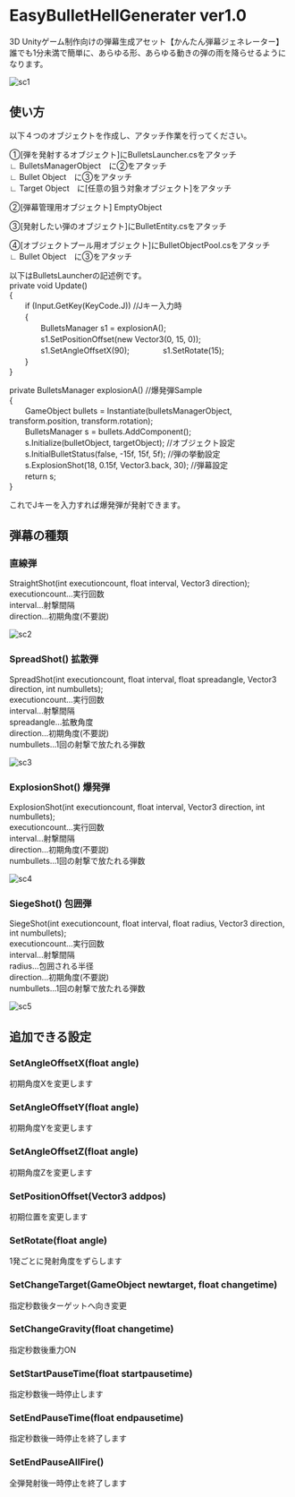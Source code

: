 # EasyBulletHellGenerater ver1.0
3D Unityゲーム制作向けの弾幕生成アセット【かんたん弾幕ジェネレーター】  
誰でも1分未満で簡単に、あらゆる形、あらゆる動きの弾の雨を降らせるようになります。

![sc1](https://github.com/NoranekoSan1000/EasyBulletHellGenerater/blob/main/img/sc1.png)

  
## 使い方
以下４つのオブジェクトを作成し、アタッチ作業を行ってください。

①[弾を発射するオブジェクト]にBulletsLauncher.csをアタッチ  
∟ BulletsManagerObject　に②をアタッチ  
∟ Bullet Object　に③をアタッチ  
∟ Target Object　に[任意の狙う対象オブジェクト]をアタッチ  
  
②[弾幕管理用オブジェクト] EmptyObject  

③[発射したい弾のオブジェクト]にBulletEntity.csをアタッチ  

④[オブジェクトプール用オブジェクト]にBulletObjectPool.csをアタッチ  
∟ Bullet Object　に③をアタッチ  

以下はBulletsLauncherの記述例です。    
private void Update()  
{  
　　if (Input.GetKey(KeyCode.J)) //Jキー入力時  
　　{  
　　　　BulletsManager s1 = explosionA();  
　　　　s1.SetPositionOffset(new Vector3(0, 15, 0));
　　　　s1.SetAngleOffsetX(90);
　　　　s1.SetRotate(15);  
　　}  
}  

private BulletsManager explosionA() //爆発弾Sample  
{  
　　GameObject bullets = Instantiate(bulletsManagerObject, transform.position, transform.rotation);  
　　BulletsManager s = bullets.AddComponent<BulletsManager>();  
　　s.Initialize(bulletObject, targetObject); //オブジェクト設定  
　　s.InitialBulletStatus(false, -15f, 15f, 5f); //弾の挙動設定  
　　s.ExplosionShot(18, 0.15f, Vector3.back, 30); //弾幕設定  
　　return s;  
}  

これでJキーを入力すれば爆発弾が発射できます。  
  
## 弾幕の種類  


### 直線弾  
StraightShot(int executioncount, float interval, Vector3 direction);  
executioncount...実行回数  
interval...射撃間隔  
direction...初期角度(不要説)  

![sc2](https://github.com/NoranekoSan1000/EasyBulletHellGenerater/blob/main/img/sc2.png)

### SpreadShot() 拡散弾  
SpreadShot(int executioncount, float interval, float spreadangle, Vector3 direction, int numbullets);  
executioncount...実行回数  
interval...射撃間隔  
spreadangle...拡散角度  
direction...初期角度(不要説)  
numbullets...1回の射撃で放たれる弾数 

![sc3](https://github.com/NoranekoSan1000/EasyBulletHellGenerater/blob/main/img/sc3.png)

### ExplosionShot() 爆発弾  
ExplosionShot(int executioncount, float interval, Vector3 direction, int numbullets);  
executioncount...実行回数  
interval...射撃間隔  
direction...初期角度(不要説)  
numbullets...1回の射撃で放たれる弾数  

![sc4](https://github.com/NoranekoSan1000/EasyBulletHellGenerater/blob/main/img/sc4.png)

### SiegeShot() 包囲弾  
SiegeShot(int executioncount, float interval, float radius, Vector3 direction, int numbullets);  
executioncount...実行回数  
interval...射撃間隔  
radius...包囲される半径  
direction...初期角度(不要説)  
numbullets...1回の射撃で放たれる弾数  

![sc5](https://github.com/NoranekoSan1000/EasyBulletHellGenerater/blob/main/img/sc5.png)

  
## 追加できる設定

### SetAngleOffsetX(float angle)  
初期角度Xを変更します

### SetAngleOffsetY(float angle)  
初期角度Yを変更します

### SetAngleOffsetZ(float angle)  
初期角度Zを変更します

### SetPositionOffset(Vector3 addpos)  
初期位置を変更します

### SetRotate(float angle)  
1発ごとに発射角度をずらします

### SetChangeTarget(GameObject newtarget, float changetime)  
指定秒数後ターゲットへ向き変更

### SetChangeGravity(float changetime)  
指定秒数後重力ON

### SetStartPauseTime(float startpausetime)  
指定秒数後一時停止します

### SetEndPauseTime(float endpausetime)  
指定秒数後一時停止を終了します

### SetEndPauseAllFire()  
全弾発射後一時停止を終了します
